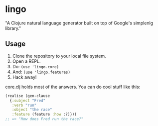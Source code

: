 # lingo

"A Clojure natural language generator built on top of Google's simplenlg library."

## Usage

1. Clone the repository to your local file system.
2. Open a REPL.
3. Do: `(use 'lingo.core)`
4. And: `(use 'lingo.features)`
5. Hack away!

core.clj holds most of the answers. You can do cool stuff like this:

```clojure
(realise (gen-clause
  {:subject "Fred"
   :verb "run"
   :object "the race"
   :feature (feature :how :?)}))
;; => "How does Fred run the race?"
```
